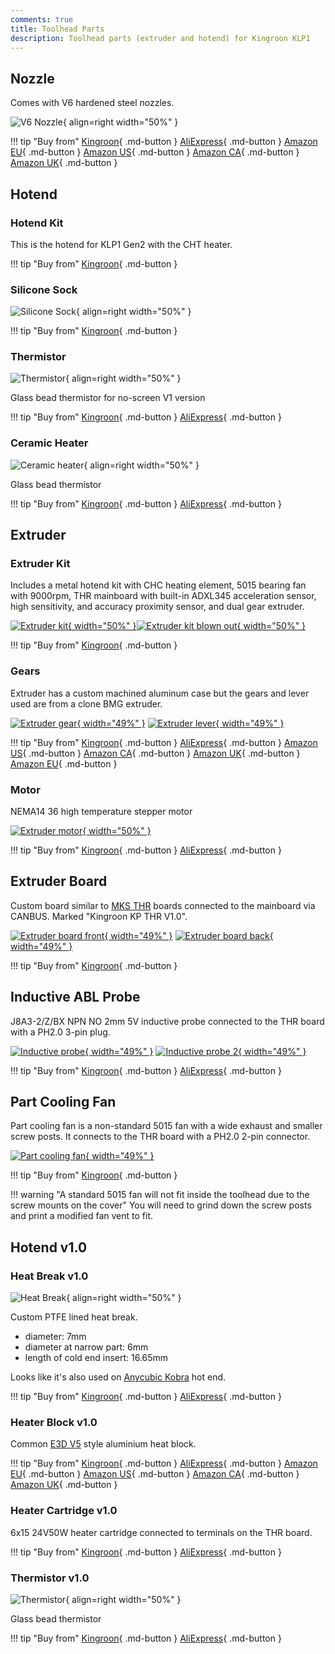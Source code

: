 ```yaml
---
comments: true
title: Toolhead Parts
description: Toolhead parts (extruder and hotend) for Kingroon KLP1
---
```


## Nozzle

Comes with V6 hardened steel nozzles.

![V6 Nozzle](/images/parts/nozzle.webp){ align=right width="50%" }

!!! tip "Buy from"
    [Kingroon](https://kingroon.com/products/e3d-v5-v6-hardened-steel-nozzle?sca_ref=3869528.BgcwN5Ufox){ .md-button }
    [AliExpress](https://www.aliexpress.com/item/1005003267939312.html?aff_fcid=9b137fcbcb164306be08d991b866019a-1683718918905-06852-_DB5FKxX&tt=CPS_NORMAL&aff_fsk=_DB5FKxX&aff_platform=shareComponent-detail&sk=_DB5FKxX&aff_trace_key=9b137fcbcb164306be08d991b866019a-1683718918905-06852-_DB5FKxX&terminal_id=6db88f7b3fff4670be83ec2d245af448&afSmartRedirect=y){ .md-button }
    [Amazon EU](https://www.amazon.de/s?k=v6+hardened+steel+nozzle&linkCode=ll2&tag=blakadders-20&linkId=0f752a8e1ea324e780f872163163319d&language=en_GB&ref_=as_li_ss_tl){ .md-button }
    [Amazon US](https://www.amazon.com/s?k=v6+hardened+steel+nozzle&crid=1VXW56KJ7OUIA&sprefix=v6+hardened+steel+nozzl%2Caps%2C576&linkCode=ll2&tag=blakadders-20&linkId=ad4b0550c3ac259ff3af334eb86147fa&language=en_US&ref_=as_li_ss_tl){ .md-button }
    [Amazon CA](https://www.amazon.ca/s?k=v6+hardened+steel+nozzle&linkCode=ll2&tag=tasmotatemp03-20&linkId=fd285e64abf8832d364f881aba52462d&language=en_CA&ref_=as_li_ss_tl){ .md-button }
    [Amazon UK](https://www.amazon.co.uk/s?k=v6+hardened+steel+nozzle&linkCode=ll2&tag=blakadders-20&linkId=3e3f450c6cecfc1c60e46c0795b6052f&language=en_GB&ref_=as_li_ss_tl){ .md-button }

## Hotend

### Hotend Kit

This is the hotend for KLP1 Gen2 with the CHT heater.

!!! tip "Buy from"
    [Kingroon](https://kingroon.com/products/hotend-kit-for-kingroon-kp3s-pro-v2-klp1?sca_ref=3869528.BgcwN5Ufox){ .md-button }

### Silicone Sock

![Silicone Sock](/images/parts/silicone_sock.webp){ align=right width="50%" }

!!! tip "Buy from"
    [Kingroon](https://kingroon.com/products/silicon-sock-for-kingroon-kp3s-pro-v2-klp1?sca_ref=3869528.BgcwN5Ufox){ .md-button }

### Thermistor

![Thermistor](/images/parts/thermistor.webp){ align=right width="50%" }

Glass bead thermistor for no-screen V1 version

!!! tip "Buy from"
    [Kingroon](https://kingroon.com/products/thermistor-sensor-for-kingroon-kp3s-pro-v2-klp1?sca_ref=3869528.BgcwN5Ufox){ .md-button }
    [AliExpress](https://www.aliexpress.com/item/1005004879141862.html?aff_fcid=b993c0af5566422ca1492555c1f99cfc-1683829382525-09545-_DEHqPKD&tt=CPS_NORMAL&aff_fsk=_DEHqPKD&aff_platform=shareComponent-detail&sk=_DEHqPKD&aff_trace_key=b993c0af5566422ca1492555c1f99cfc-1683829382525-09545-_DEHqPKD&terminal_id=3f8c776975fd455ba956809c02d71a91&afSmartRedirect=y){ .md-button }

### Ceramic Heater

![Ceramic heater](/images/parts/ceramic_heater.webp){ align=right width="50%" }

Glass bead thermistor

!!! tip "Buy from"
    [Kingroon](https://kingroon.com/products/thermistor-sensor-for-kingroon-kp3s-pro-v2-klp1?sca_ref=3869528.BgcwN5Ufox){ .md-button }
    [AliExpress](https://www.aliexpress.com/item/1005004879141862.html?aff_fcid=b993c0af5566422ca1492555c1f99cfc-1683829382525-09545-_DEHqPKD&tt=CPS_NORMAL&aff_fsk=_DEHqPKD&aff_platform=shareComponent-detail&sk=_DEHqPKD&aff_trace_key=b993c0af5566422ca1492555c1f99cfc-1683829382525-09545-_DEHqPKD&terminal_id=3f8c776975fd455ba956809c02d71a91&afSmartRedirect=y){ .md-button }

## Extruder

### Extruder Kit

Includes a metal hotend kit with CHC heating element, 5015 bearing fan with 9000rpm, THR mainboard with built-in ADXL345 acceleration sensor, high sensitivity, and accuracy proximity sensor, and dual gear extruder.

[![Extruder kit](/images/parts/extruder_kit.webp){ width="50%" }](/images/parts/extruder_kit.webp)[![Extruder kit blown out](/images/parts/extruder_kit_blown_out.webp){ width="50%" }](/images/parts/extruder_kit_blown_out.webp)


!!! tip "Buy from"
    [Kingroon](https://kingroon.com/products/extruder-kit-for-kingroon-klp1?sca_ref=3869528.BgcwN5Ufox){ .md-button }

### Gears

Extruder has a custom machined aluminum case but the gears and lever used are from a clone BMG extruder.

[![Extruder gear](/images/parts/extruder_gear.jpg){ width="49%" }](/images/parts/extruder_gear.jpg)
[![Extruder lever](/images/parts/extruder_lever.jpg){ width="49%" }](/images/parts/extruder_lever.jpg)


!!! tip "Buy from"
    [Kingroon](https://kingroon.com/collections/3d-printer-spare-parts-accessories/products/bmg-dual-drive-extruder-gear?sca_ref=3869528.BgcwN5Ufox){ .md-button }
    [AliExpress](https://www.aliexpress.com/item/1005005061611663.html?aff_fcid=f1b6c4018cc34ce09c4f0dab2c1ae01a-1683717072870-03989-_Dc9EaFP&tt=CPS_NORMAL&aff_fsk=_Dc9EaFP&aff_platform=shareComponent-detail&sk=_Dc9EaFP&aff_trace_key=f1b6c4018cc34ce09c4f0dab2c1ae01a-1683717072870-03989-_Dc9EaFP&terminal_id=6db88f7b3fff4670be83ec2d245af448&afSmartRedirect=y){ .md-button }
    [Amazon US](https://www.amazon.com/Precision-Printer-Plating-Hardened-Extruder/dp/B097YL3C6J?crid=TEP9R7V7LCIY&keywords=bmg+extruder+gears&qid=1683715927&sprefix=bmg+extruder+gea%2Caps%2C417&sr=8-9&linkCode=ll1&tag=blakadders-20&linkId=4c536bd5b2bb74703675a8886b262450&language=en_US&ref_=as_li_ss_tl){ .md-button }
    [Amazon CA](https://www.amazon.ca/Precision-Printer-Plating-Hardened-Extruder/dp/B097YL3C6J?&linkCode=ll1&tag=tasmotatemp03-20&linkId=cff1cac980736fd4b630950e47da12cf&language=en_CA&ref_=as_li_ss_tl){ .md-button }
    [Amazon UK](https://www.amazon.co.uk/Extruder-Hardened-Upgrade-Bowden-Direct/dp/B0BXPGMX81?&linkCode=ll1&tag=blakadders-20&linkId=70a4955f3c7223855824fa9714428d1b&language=en_GB&ref_=as_li_ss_tl){ .md-button }
    [Amazon EU](https://www.amazon.de/-/en/Extruder-Replacement-Extruders-Compatible-Trianglb/dp/B09D3F4ZYY?&linkCode=ll1&tag=blakadders-20&linkId=caf9b486d2f28676f2a1df7b9e0e0a48&language=en_GB&ref_=as_li_ss_tl){ .md-button }

### Motor

NEMA14 36 high temperature stepper motor

[![Extruder motor](/images/parts/extruder_motor.jpg){ width="50%" }](/images/parts/extruder_motor.jpg)

!!! tip "Buy from"
    [Kingroon](https://kingroon.com/collections/3d-printer-spare-parts-accessories/products/36mm-round-stepper-motor-for-extruder-voron-3d-printer?sca_ref=3869528.BgcwN5Ufox){ .md-button }
    [AliExpress](https://www.aliexpress.com/item/1005004590960062.html?aff_fcid=c29f3456f46b46a9b4df083c8fe0c4eb-1683717050377-02347-_Dlv0XyN&tt=CPS_NORMAL&aff_fsk=_Dlv0XyN&aff_platform=shareComponent-detail&sk=_Dlv0XyN&aff_trace_key=c29f3456f46b46a9b4df083c8fe0c4eb-1683717050377-02347-_Dlv0XyN&terminal_id=6db88f7b3fff4670be83ec2d245af448&afSmartRedirect=y){ .md-button }

## Extruder Board

Custom board similar to [MKS THR](https://www.aliexpress.com/item/1005004984153336.html?aff_fcid=b6743542c13e461b9dcc410484d7df22-1683798418600-00265-_Dch2m6l&tt=CPS_NORMAL&aff_fsk=_Dch2m6l&aff_platform=shareComponent-detail&sk=_Dch2m6l&aff_trace_key=b6743542c13e461b9dcc410484d7df22-1683798418600-00265-_Dch2m6l&terminal_id=6db88f7b3fff4670be83ec2d245af448&afSmartRedirect=y) boards connected to the mainboard via CANBUS. Marked "Kingroon KP THR V1.0".

[![Extruder board front](/images/parts/extruder_board_front.jpg){ width="49%" }](/images/parts/extruder_board_front.jpg)
[![Extruder board back](/images/parts/extruder_board_back.jpg){ width="49%" }](/images/parts/extruder_board_back.jpg)

!!! tip "Buy from"
    [Kingroon](https://kingroon.com/products/thr-board-for-the-kingroon-kp3s-pro-v2-klp1?sca_ref=3869528.BgcwN5Ufox){ .md-button }

## Inductive ABL Probe

J8A3-2/Z/BX NPN NO 2mm 5V inductive probe connected to the THR board with a PH2.0 3-pin plug.

[![Inductive probe](/images/parts/probe.jpg){ width="49%" }](/images/parts/probe.jpg)
[![Inductive probe 2](/images/parts/probe2.jpg){ width="49%" }](/images/parts/probe2.jpg)

!!! tip "Buy from"
    [Kingroon](https://kingroon.com/products/proximity-sensor-for-kingroon-kp3s-pro-v2-klp1?sca_ref=3869528.BgcwN5Ufox){ .md-button }
    [AliExpress](https://www.aliexpress.com/item/32568347298.html?aff_fcid=9994ed39dd4346948a0c5d1feb13125a-1683717660943-04125-_DDv2vXx&tt=CPS_NORMAL&aff_fsk=_DDv2vXx&aff_platform=shareComponent-detail&sk=_DDv2vXx&aff_trace_key=9994ed39dd4346948a0c5d1feb13125a-1683717660943-04125-_DDv2vXx&terminal_id=6db88f7b3fff4670be83ec2d245af448&afSmartRedirect=y){ .md-button }

## Part Cooling Fan

Part cooling fan is a non-standard 5015 fan with a wide exhaust and smaller screw posts. It connects to the THR board with a PH2.0 2-pin connector.

[![Part cooling fan](/images/parts/fan_5015.jpg){ width="49%" }](/images/parts/fan_5015.jpg)

!!! tip "Buy from"
    [Kingroon](https://kingroon.com/collections/kingroon-klp1-3d-printer-replacement-parts-accessories/products/5015-blower-fan-24v-12v-for-kingroon-kp3s-pro-v2-klp1?sca_ref=3869528.BgcwN5Ufox){ .md-button }

!!! warning "A standard 5015 fan will not fit inside the toolhead due to the screw mounts on the cover"
    You will need to grind down the screw posts and print a modified fan vent to fit.

## Hotend v1.0

### Heat Break v1.0

![Heat Break](/images/parts/heat_break.jpg){ align=right width="50%" }

Custom PTFE lined heat break.

- diameter: 7mm
- diameter at narrow part: 6mm
- length of cold end insert: 16.65mm

Looks like it's also used on [Anycubic Kobra](https://www.aliexpress.com/item/1005004607611641.html?aff_fcid=2967df58caec417db4122f73281bea8c-1683830836288-09320-_DddLYxn&tt=CPS_NORMAL&aff_fsk=_DddLYxn&aff_platform=shareComponent-detail&sk=_DddLYxn&aff_trace_key=2967df58caec417db4122f73281bea8c-1683830836288-09320-_DddLYxn&terminal_id=3f8c776975fd455ba956809c02d71a91&afSmartRedirect=y) hot end.

!!! tip "Buy from"
    [Kingroon](https://kingroon.com/collections/3d-printer-spare-parts-accessories/products/anycubic-kobra-hotend-replacement?sca_ref=3869528.BgcwN5Ufox){ .md-button }
    [AliExpress](https://www.aliexpress.com/item/1005004607611641.html?aff_fcid=2967df58caec417db4122f73281bea8c-1683830836288-09320-_DddLYxn&tt=CPS_NORMAL&aff_fsk=_DddLYxn&aff_platform=shareComponent-detail&sk=_DddLYxn&aff_trace_key=2967df58caec417db4122f73281bea8c-1683830836288-09320-_DddLYxn&terminal_id=3f8c776975fd455ba956809c02d71a91&afSmartRedirect=y){ .md-button }

### Heater Block v1.0

Common [E3D V5](https://wiki.e3d-online.com/File:DRAWING-V5-BLOCK_rev5.jpg) style aluminium heat block.

!!! tip "Buy from"
    [Kingroon](https://kingroon.com/collections/3d-printer-spare-parts-accessories/products/e3d-v5-heating-block-kp3s?sca_ref=3869528.BgcwN5Ufox){ .md-button }
    [AliExpress](https://www.aliexpress.com/item/4001065717057.html?aff_fcid=1f122b3b005542e285a658e8eb960e72-1683799395612-02117-_DDJt7Eh&tt=CPS_NORMAL&aff_fsk=_DDJt7Eh&aff_platform=shareComponent-detail&sk=_DDJt7Eh&aff_trace_key=1f122b3b005542e285a658e8eb960e72-1683799395612-02117-_DDJt7Eh&terminal_id=6db88f7b3fff4670be83ec2d245af448&afSmartRedirect=y){ .md-button }
    [Amazon EU](https://www.amazon.de/-/en/HysiPrui-Silicone-Anycubi-Extruder-Accessories/dp/B09XL25JWS?&linkCode=ll1&tag=blakadders-20&linkId=066b662fbe1e681469ba1493e906c701&language=en_GB&ref_=as_li_ss_tl){ .md-button }
    [Amazon US](https://www.amazon.com/Upgrade-Compatible-Printhead-Anycubic-Flyingbear/dp/B09P1H84MX?th=1&linkCode=ll1&tag=blakadders-20&linkId=c6ec0d0a6655e629841918b3a1770f06&language=en_US&ref_=as_li_ss_tl){ .md-button }
    [Amazon CA](https://www.amazon.ca/Silicone-Compatible-Volnaco-Protector-Printer/dp/B0C3ZCDSD7?&linkCode=ll1&tag=tasmotatemp03-20&linkId=44645738178a20f18104395546b4352e&language=en_CA&ref_=as_li_ss_tl){ .md-button }
    [Amazon UK](https://www.amazon.co.uk/Printer-Heating-Extruder-Aluminum-Silicon/dp/B091FG97F6?&linkCode=ll1&tag=blakadders-20&linkId=83a0688a132598c77216a71a9370fe97&language=en_GB&ref_=as_li_ss_tl){ .md-button }

### Heater Cartridge v1.0

6x15 24V50W heater cartridge connected to terminals on the THR board.

!!! tip "Buy from"
    [Kingroon](https://kingroon.com/collections/3d-printer-spare-parts-accessories/products/6-15-mm-green-heater-cartridge-tube?sca_ref=3869528.BgcwN5Ufox){ .md-button }
    [AliExpress](https://www.aliexpress.com/item/1005004879141862.html?aff_fcid=b993c0af5566422ca1492555c1f99cfc-1683829382525-09545-_DEHqPKD&tt=CPS_NORMAL&aff_fsk=_DEHqPKD&aff_platform=shareComponent-detail&sk=_DEHqPKD&aff_trace_key=b993c0af5566422ca1492555c1f99cfc-1683829382525-09545-_DEHqPKD&terminal_id=3f8c776975fd455ba956809c02d71a91&afSmartRedirect=y){ .md-button }

### Thermistor v1.0

![Thermistor](/images/parts/thermistor.webp){ align=right width="50%" }

Glass bead thermistor

!!! tip "Buy from"
    [Kingroon](https://kingroon.com/products/thermistor-sensor-for-kingroon-kp3s-pro-v2-klp1?sca_ref=3869528.BgcwN5Ufox){ .md-button }
    [AliExpress](https://www.aliexpress.com/item/1005004879141862.html?aff_fcid=b993c0af5566422ca1492555c1f99cfc-1683829382525-09545-_DEHqPKD&tt=CPS_NORMAL&aff_fsk=_DEHqPKD&aff_platform=shareComponent-detail&sk=_DEHqPKD&aff_trace_key=b993c0af5566422ca1492555c1f99cfc-1683829382525-09545-_DEHqPKD&terminal_id=3f8c776975fd455ba956809c02d71a91&afSmartRedirect=y){ .md-button }
